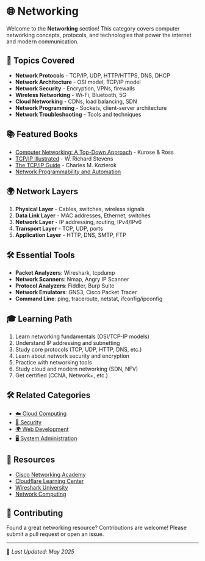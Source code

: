 # 🌐 Networking

Welcome to the **Networking** section! This category covers computer networking concepts, protocols, and technologies that power the internet and modern communication.

## 📖 Topics Covered

- **Network Protocols** - TCP/IP, UDP, HTTP/HTTPS, DNS, DHCP
- **Network Architecture** - OSI model, TCP/IP model
- **Network Security** - Encryption, VPNs, firewalls
- **Wireless Networking** - Wi-Fi, Bluetooth, 5G
- **Cloud Networking** - CDNs, load balancing, SDN
- **Network Programming** - Sockets, client-server architecture
- **Network Troubleshooting** - Tools and techniques

## 📚 Featured Books

- [Computer Networking: A Top-Down Approach](https://github.com/fagun18/Books-Collection/tree/main/Networking) - Kurose & Ross
- [TCP/IP Illustrated](https://github.com/fagun18/Books-Collection/tree/main/Networking) - W. Richard Stevens
- [The TCP/IP Guide](https://github.com/fagun18/Books-Collection/tree/main/Networking) - Charles M. Kozierok
- [Network Programmability and Automation](https://github.com/fagun18/Books-Collection/tree/main/Networking)

## 🌍 Network Layers

1. **Physical Layer** - Cables, switches, wireless signals
2. **Data Link Layer** - MAC addresses, Ethernet, switches
3. **Network Layer** - IP addressing, routing, IPv4/IPv6
4. **Transport Layer** - TCP, UDP, ports
5. **Application Layer** - HTTP, DNS, SMTP, FTP

## 🛠️ Essential Tools

- **Packet Analyzers**: Wireshark, tcpdump
- **Network Scanners**: Nmap, Angry IP Scanner
- **Protocol Analyzers**: Fiddler, Burp Suite
- **Network Emulators**: GNS3, Cisco Packet Tracer
- **Command Line**: ping, traceroute, netstat, ifconfig/ipconfig

## 🎓 Learning Path

1. Learn networking fundamentals (OSI/TCP-IP models)
2. Understand IP addressing and subnetting
3. Study core protocols (TCP, UDP, HTTP, DNS, etc.)
4. Learn about network security and encryption
5. Practice with networking tools
6. Study cloud and modern networking (SDN, NFV)
7. Get certified (CCNA, Network+, etc.)

## 🛠️ Related Categories

- [☁️ Cloud Computing](https://github.com/fagun18/Books-Collection/tree/main/Cloud%20Computing)
- [🔐 Security](https://github.com/fagun18/Books-Collection/tree/main/Security)
- [🌍 Web Development](https://github.com/fagun18/Books-Collection/tree/main/Web%20%26%20Mobile%20Development)
- [🖥️ System Administration](https://github.com/fagun18/Books-Collection/tree/main/System%20Administration)

## 🔗 Resources

- [Cisco Networking Academy](https://www.netacad.com/)
- [Cloudflare Learning Center](https://www.cloudflare.com/learning/)
- [Wireshark University](https://www.wireshark.org/)
- [Network Computing](https://www.networkcomputing.com/)

## 🤝 Contributing

Found a great networking resource? Contributions are welcome! Please submit a pull request or open an issue.

---
📅 *Last Updated: May 2025*
